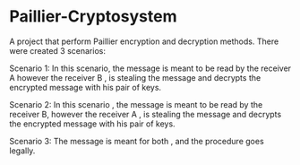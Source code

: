 # Paillier-Cryptosystem

A project that perform Paillier encryption and decryption methods. There were created 3 scenarios:

Scenario 1: In this scenario, the message is meant to be read by the receiver A however the receiver B , is stealing the message and decrypts the encrypted message with his pair of keys.

Scenario 2: In this scenario , the message is meant to be read by the receiver B, however the receiver A , is stealing the message and decrypts the encrypted message with his pair of keys.

Scenario 3: The message is meant for both , and the procedure goes legally.

